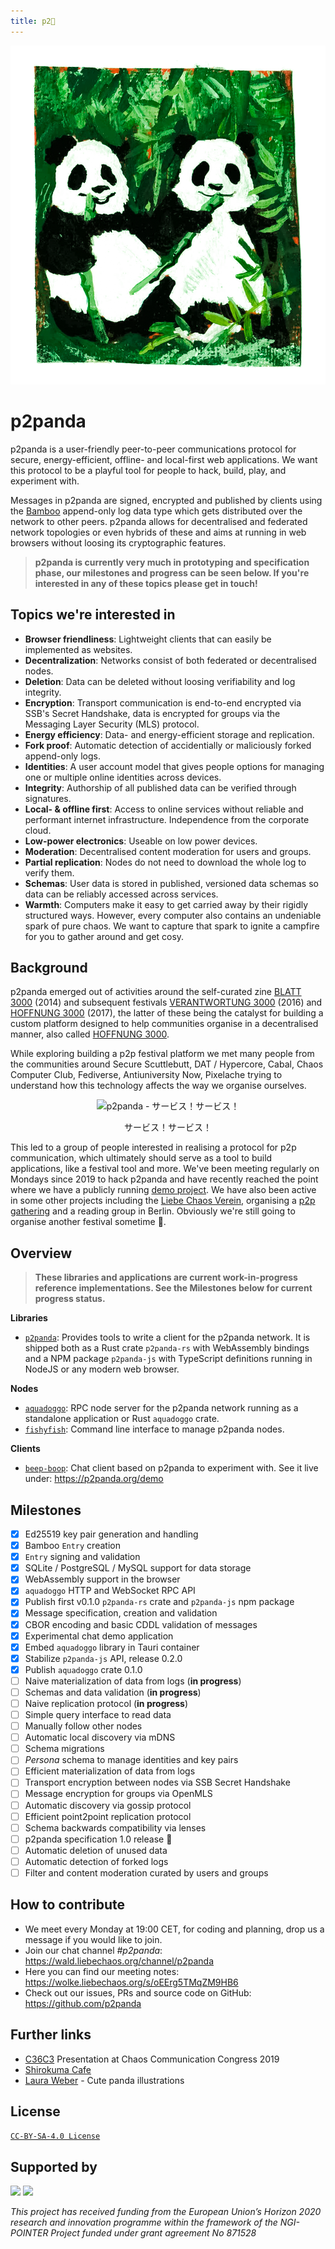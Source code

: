 ```yaml
---
title: p2🐼
---
```


<div className="img-landing">
    <img src="/img/panda2by2.png" role="decoration" />
    <h1>p2panda</h1>
</div>

p2panda is a user-friendly peer-to-peer communications protocol for secure, energy-efficient, offline- and local-first web applications. We want this protocol to be a playful tool for people to hack, build, play, and experiment with.

Messages in p2panda are signed, encrypted and published by clients using the [Bamboo](https://github.com/AljoschaMeyer/bamboo) append-only log data type which gets distributed over the network to other peers. p2panda allows for decentralised and federated network topologies or even hybrids of these and aims at running in web browsers without loosing its cryptographic features.

> **p2panda is currently very much in prototyping and specification phase, our milestones and progress can be seen below. If you're interested in any of these topics please get in touch!**

## Topics we're interested in

- **Browser friendliness**: Lightweight clients that can easily be implemented as websites.
- **Decentralization**: Networks consist of both federated or decentralised nodes.
- **Deletion**: Data can be deleted without loosing verifiability and log integrity.
- **Encryption**: Transport communication is end-to-end encrypted via SSB's Secret Handshake, data is encrypted for groups via the Messaging Layer Security (MLS) protocol.
- **Energy efficiency**: Data- and energy-efficient storage and replication.
- **Fork proof**: Automatic detection of accidentially or maliciously forked append-only logs.
- **Identities**: A user account model that gives people options for managing one or multiple online identities across devices.
- **Integrity**: Authorship of all published data can be verified through signatures.
- **Local- & offline first**: Access to online services without reliable and performant internet infrastructure. Independence from the corporate cloud.
- **Low-power electronics**: Useable on low power devices.
- **Moderation**: Decentralised content moderation for users and groups.
- **Partial replication**: Nodes do not need to download the whole log to verify them.
- **Schemas**: User data is stored in published, versioned data schemas so data can be reliably accessed across services.
- **Warmth**: Computers make it easy to get carried away by their rigidly structured ways. However, every computer also contains an undeniable spark of pure chaos. We want to capture that spark to ignite a campfire for you to gather around and get cosy.

## Background

p2panda emerged out of activities around the self-curated zine [BLATT 3000](https://blatt3000.de) (2014) and subsequent festivals [VERANTWORTUNG 3000](https://blatt3000.de/verantwortung3000/) (2016) and [HOFFNUNG 3000](https://blatt3000.de/hoffnung3000/) (2017), the latter of these being the catalyst for building a custom platform designed to help communities organise in a decentralised manner, also called [HOFFNUNG 3000](https://hoffnung3000.de/).

While exploring building a p2p festival platform we met many people from the communities around Secure Scuttlebutt, DAT / Hypercore, Cabal, Chaos Computer Club, Fediverse, Antiuniversity Now, Pixelache trying to understand how this technology affects the way we organise ourselves.

<div align="center">
  <img src="https://raw.githubusercontent.com/p2panda/design-document/main/assets/pandas.jpg" width="500" alt="p2panda - サービス！サービス！" />
  <p>サービス！サービス！</p>
</div>

This led to a group of people interested in realising a protocol for p2p communication, which ultimately should serve as a tool to build applications, like a festival tool and more. We've been meeting regularly on Mondays since 2019 to hack p2panda and have recently reached the point where we have a publicly running [demo project](https://p2panda.org/demo). We have also been active in some other projects including the [Liebe Chaos Verein](https://liebechaos.org/), organising a [p2p gathering](https://p2p-berlin.org/) and a reading group in Berlin. Obviously we're still going to organise another festival sometime :panda_face:.

## Overview

> **These libraries and applications are current work-in-progress reference implementations. See the Milestones below for current progress status.**

**Libraries**

- [`p2panda`](https://github.com/p2panda/p2panda): Provides tools to write a client for the p2panda network. It is shipped both as a Rust crate `p2panda-rs` with WebAssembly bindings and a NPM package `p2panda-js` with TypeScript definitions running in NodeJS or any modern web browser.

**Nodes**

- [`aquadoggo`](https://github.com/p2panda/aquadoggo): RPC node server for the p2panda network running as a standalone application or Rust `aquadoggo` crate.
- [`fishyfish`](https://github.com/p2panda/fishyfish): Command line interface to manage p2panda nodes.

**Clients**

- [`beep-boop`](https://github.com/p2panda/beep-boop): Chat client based on p2panda to experiment with. See it live under: https://p2panda.org/demo

## Milestones

- [x] Ed25519 key pair generation and handling
- [x] Bamboo `Entry` creation
- [x] `Entry` signing and validation
- [x] SQLite / PostgreSQL / MySQL support for data storage
- [x] WebAssembly support in the browser
- [x] `aquadoggo` HTTP and WebSocket RPC API
- [x] Publish first v0.1.0 `p2panda-rs` crate and `p2panda-js` npm package
- [x] Message specification, creation and validation
- [x] CBOR encoding and basic CDDL validation of messages
- [x] Experimental chat demo application
- [x] Embed `aquadoggo` library in Tauri container
- [x] Stabilize `p2panda-js` API, release 0.2.0
- [x] Publish `aquadoggo` crate 0.1.0
- [ ] Naive materialization of data from logs (**in progress**)
- [ ] Schemas and data validation (**in progress**)
- [ ] Naive replication protocol (**in progress**)
- [ ] Simple query interface to read data
- [ ] Manually follow other nodes
- [ ] Automatic local discovery via mDNS
- [ ] Schema migrations
- [ ] _Persona_ schema to manage identities and key pairs
- [ ] Efficient materialization of data from logs
- [ ] Transport encryption between nodes via SSB Secret Handshake
- [ ] Message encryption for groups via OpenMLS
- [ ] Automatic discovery via gossip protocol
- [ ] Efficient point2point replication protocol
- [ ] Schema backwards compatibility via lenses
- [ ] p2panda specification 1.0 release :panda_face:
- [ ] Automatic deletion of unused data
- [ ] Automatic detection of forked logs
- [ ] Filter and content moderation curated by users and groups

## How to contribute

- We meet every Monday at 19:00 CET, for coding and planning, drop us a message if you would like to join.
- Join our chat channel _#p2panda_: https://wald.liebechaos.org/channel/p2panda
- Here you can find our meeting notes: https://wolke.liebechaos.org/s/oEErg5TMqZM9HB6
- Check out our issues, PRs and source code on GitHub: https://github.com/p2panda

## Further links

- [C36C3](https://media.ccc.de/v/36c3-10756-p2panda) Presentation at Chaos Communication Congress 2019
- [Shirokuma Cafe](https://en.wikipedia.org/wiki/Shirokuma_Cafe)
- [Laura Weber](http://www.lauraweber.net/) - Cute panda illustrations

## License

[`CC-BY-SA-4.0 License`](/LICENSE)

## Supported by

<img src="https://p2panda.org/images/ngi-logo.png" width="auto" height="80px" />
<img src="https://p2panda.org/images/eu-flag-logo.png" width="auto" height="80px" />

_This project has received funding from the European Union’s Horizon 2020 research and innovation programme within the framework of the NGI-POINTER Project funded under grant agreement No 871528_
